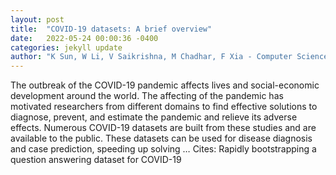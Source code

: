```yaml
---
layout: post
title:  "COVID-19 datasets: A brief overview"
date:   2022-05-24 00:00:36 -0400
categories: jekyll update
author: "K Sun, W Li, V Saikrishna, M Chadhar, F Xia - Computer Science and Information …, 2022"
---
```

The outbreak of the COVID-19 pandemic affects lives and social-economic development around the world. The affecting of the pandemic has motivated researchers from different domains to find effective solutions to diagnose, prevent, and estimate the pandemic and relieve its adverse effects. Numerous COVID-19 datasets are built from these studies and are available to the public. These datasets can be used for disease diagnosis and case prediction, speeding up solving … Cites: ‪Rapidly bootstrapping a question answering dataset for COVID-19‬